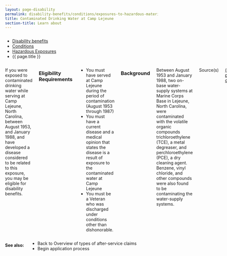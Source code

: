 ```yaml
---
layout: page-disability
permalink: disability-benefits/conditions/exposures-to-hazardous-materials/contaminated-drinking-water-at-camp-lejeune/index.html
title: Contaminated Drinking Water at Camp Lejeune
section-title: Learn about
---
```


<div class="splash" markdown="0">
<div class="row" markdown="0">
<div class="small-12 columns" markdown="0">

<ul class="breadcrumbs" role="menubar" aria-label="Primary">
<li class="parent"><a href="{{ site.url }}/disability-benefits/">Disability benefits</a></li>
<li class="parent"><a href="{{ site.url }}/disability-benefits/conditions/">Conditions</a></li>
<li class="parent"><a href="{{ site.url }}/disability-benefits/conditions/exposures-to-hazardous-materials/">Hazardous Exposures</a></li>
<li class="active">{{ page.title }}</li>
</ul>

</div>
</div>
</div>

<div class="main" role="main" markdown="0">
<div class="section one" markdown="0">
<div class="primary" markdown="0">
<div class="row" markdown="0">
<div class="small-12 columns" markdown="1">

If you were exposed to contaminated drinking water while serving at Camp Lejeune, North Carolina, between August 1953, and January 1988,  and have developed a disease considered to be related to this exposure, you may be eligible for disability benefits.   

### Eligibility Requirements

- You must have served at Camp Lejeune during the period of contamination (August 1953 through 1987)
- You must have a current disease and a medical opinion that states the disease is a result of exposure to the contaminated water at Camp Lejeune
- You must be a Veteran who was discharged under conditions other than dishonorable.

### Background

Between August 1953 and January 1988, two on-base water-supply systems at Marine Corps Base in Lejeune, North Carolina, were contaminated with the volatile organic compounds trichloroethylene (TCE), a metal degreaser, and perchloroethylene (PCE), a dry cleaning agent. Benzene, vinyl chloride, and other compounds were also found to be contaminating the water-supply systems.

Source(s)

[(http://benefits.va.gov/compensation/claims-postservice-exposures-camp_lejeune_water.asp)](http://benefits.va.gov/compensation/claims-postservice-exposures-camp_lejeune_water.asp)

</div>
</div>
</div>
</div>

<div class="section secondary" markdown="0">
<div class="row" markdown="0">
<div class="small-12 columns" markdown="1">

#### See also:

- Back to Overview of types of after-service claims
- Begin application process

</div>
</div>
</div>



</div>
